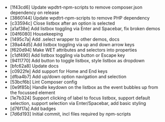 * [1f43cd6] Update wpdtrt-npm-scripts to remove composer.json dependency on release
* [3860144] Update wpdtrt-npm-scripts to remove PHP dependency
* [c33594c] Close listbox after an option is selected
* [a1af38e] Add listbox toggling via Enter and Spacebar, fix broken demos
* [04f6080] Housekeeping
* [1495c7a] Add .select wrapper to other demos, docs
* [39a44d5] Add listbox toggling via up and down arrow keys
* [f620d94] Make WET attributes and selectors into properties
* [c1df490] Add listbox toggling via button or Escape key
* [9411770] Add button to toggle listbox, style listbox as dropdown
* [bfc62a8] Update docs
* [c0922fe] Add support for Home and End keys
* [dfba4b7] Add up/down option navigation and selection
* [53bcf6b] Lint Composer config
* [0e9f85b] Handle keydown on the listbox as the event bubbles up from the focussed element
* [1e7b324] Support clicking of label to focus listbox, support default selection, support selection via Enter/Spacebar, add basic styling
* [d76f17a] Add badges
* [7d6d193] Initial commit, incl files required by npm-scripts
